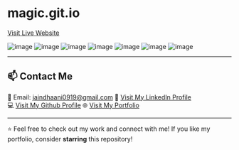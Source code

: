 # magic.git.io

[Visit Live Website](https://kaanchiiii.github.io/magic.github.io/)


![image](https://github.com/user-attachments/assets/07de285c-60ed-46bd-b6d8-dd55b33c17b0)
![image](https://github.com/user-attachments/assets/05b4db1c-f98c-44f8-a3fc-9f523aca0038)
![image](https://github.com/user-attachments/assets/f218d177-fbf9-4376-8270-30cd2fe7112b)
![image](https://github.com/user-attachments/assets/d78c10e4-d082-4f66-8eb9-155eaf15b9d9)
![image](https://github.com/user-attachments/assets/703ece29-ac34-412b-8c8b-b5811077061f)
![image](https://github.com/user-attachments/assets/8c2ffd4a-77e4-40d5-a30d-382f60fdb0ab)
![image](https://github.com/user-attachments/assets/2b5bb6fb-f9f3-48af-855c-e9b3f127711a)











--------

## 📫 Contact Me  
📧 Email: jaindhaani0919@gmail.com
💼 [Visit My LinkedIn Profile](www.linkedin.com/in/dhaani-jain-09b9482a0)  
💻 [Visit My Github Profile](https://github.com/kaanchiiii)
🌐 [Visit My Portfolio](https://kaanchiiii.github.io/Portfolio/)  

---
 

⭐ Feel free to check out my work and connect with me! If you like my portfolio, consider **starring** this repository!  
 
